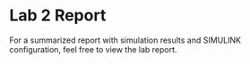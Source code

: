 # Lab 2 Report
For a summarized report with simulation results and SIMULINK configuration, feel free to view the lab report.
